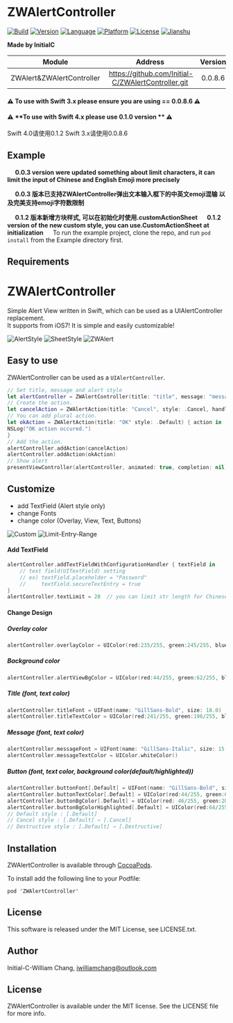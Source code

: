 # ZWAlertController

[![Build](https://img.shields.io/badge/build-passing-brightgreen.svg)](https://travis-ci.org/Initial-C/ZWAlertController)
[![Version](https://img.shields.io/cocoapods/v/ZWAlertController.svg?style=flat)](http://cocoapods.org/pods/ZWAlertController)
[![Language](http://img.shields.io/badge/language-swift-brightgreen.svg?style=flat
)](https://developer.apple.com/swift)
[![Platform](http://img.shields.io/badge/platform-ios-blue.svg?style=flat
)](https://developer.apple.com/iphone/index.action)
[![License](https://img.shields.io/cocoapods/l/ZWAlertController.svg?style=flat)](http://cocoapods.org/pods/ZWAlertController)
[![Jianshu](https://img.shields.io/badge/%E7%AE%80%E4%B9%A6-%E9%81%9B%E7%8B%97%E7%9A%84%E7%8C%AB-orange.svg)](http://www.jianshu.com/u/96e1fcfe5d75)

**Made by InitialC**

 Module | Address | Version | Date | Author
:------:|:-------:|:-------:|:----:|:-----:|
ZWAlert&ZWAlertController |  https://github.com/Initial-C/ZWAlertController.git | 0.0.8.6 | 2017.11 | Initial-C

#### ⚠️ **To use with Swift 3.x please ensure you are using == 0.0.8.6** ⚠️ 
#### ⚠️ **To use with Swift 4.x please use 0.1.0 version ** ⚠️ 
Swift 4.0请使用0.1.2
Swift 3.x请使用0.0.8.6
## Example
&emsp; __0.0.3 version were updated something about limit characters, it can limit the input of Chinese and English Emoji more precisely__

&emsp; __0.0.3 版本已支持ZWAlertController弹出文本输入框下的中英文emoji混输 以及完美支持emoji字符数限制__

&emsp; __0.1.2 版本新增方块样式, 可以在初始化时使用.customActionSheet__
&emsp; __0.1.2 version of the new custom style, you can use.CustomActionSheet at initialization__
&emsp; To run the example project, clone the repo, and run `pod install` from the Example directory first.

## Requirements
# ZWAlertController

Simple Alert View written in Swift, which can be used as a UIAlertController replacement.  
It supports from iOS7! It is simple and easily customizable!

![AlertStyle](https://github.com/Initial-C/ZWAlertController/blob/master/Show/Alert.gif) 
![SheetStyle](https://github.com/Initial-C/ZWAlertController/blob/master/Show/AlertSheet.gif)
![ZWAlert](https://github.com/Initial-C/ZWAlertController/blob/master/Show/ZWAlert.gif)

## Easy to use
ZWAlertController can be used as a `UIAlertController`.
```swift
// Set title, message and alert style
let alertController = ZWAlertController(title: "title", message: "message", preferredStyle: .Alert)
// Create the action.
let cancelAction = ZWAlertAction(title: "Cancel", style: .Cancel, handler: nil)
// You can add plural action.
let okAction = ZWAlertAction(title: "OK" style: .Default) { action in
NSLog("OK action occured.")
}
// Add the action.
alertController.addAction(cancelAction)
alertController.addAction(okAction)
// Show alert
presentViewController(alertController, animated: true, completion: nil)
```

## Customize

* add TextField (Alert style only)
* change Fonts
* change color (Overlay, View, Text, Buttons)

![Custom](https://github.com/Initial-C/ZWAlertController/blob/master/Show/Custom.gif)
![Limit-Entry-Range](https://github.com/Initial-C/ZWAlertController/blob/master/Show/Limit-Entry-Range.gif)

#### Add TextField
```swift
alertController.addTextFieldWithConfigurationHandler { textField in
    // text field(UITextField) setting
    // ex) textField.placeholder = "Password"
    //     textField.secureTextEntry = true
}
alertController.textLimit = 20  // you can limit str length for Chinese or English character, base for English character range
```

#### Change Design
##### Overlay color
```swift
alertController.overlayColor = UIColor(red:235/255, green:245/255, blue:255/255, alpha:0.7)
```
##### Background color
```swift
alertController.alertViewBgColor = UIColor(red:44/255, green:62/255, blue:80/255, alpha:1)
```
##### Title (font, text color)
```swift
alertController.titleFont = UIFont(name: "GillSans-Bold", size: 18.0)
alertController.titleTextColor = UIColor(red:241/255, green:196/255, blue:15/255, alpha:1)
```
##### Message (font, text color)
```swift
alertController.messageFont = UIFont(name: "GillSans-Italic", size: 15.0)
alertController.messageTextColor = UIColor.whiteColor()
```
##### Button (font, text color, background color(default/highlighted))

```swift
alertController.buttonFont[.Default] = UIFont(name: "GillSans-Bold", size: 16.0)
alertController.buttonTextColor[.Default] = UIColor(red:44/255, green:62/255, blue:80/255, alpha:1)
alertController.buttonBgColor[.Default] = UIColor(red: 46/255, green:204/255, blue:113/255, alpha:1)
alertController.buttonBgColorHighlighted[.Default] = UIColor(red:64/255, green:212/255, blue:126/255, alpha:1)
// Default style : [.Default]
// Cancel style : [.Default] → [.Cancel]
// Destructive style : [.Default] → [.Destructive]
``` 

## Installation
ZWAlertController is available through [CocoaPods](http://cocoapods.org).

To install add the following line to your Podfile:
```
pod 'ZWAlertController'
```

## License
This software is released under the MIT License, see LICENSE.txt.

## Author

Initial-C-William Chang, iwilliamchang@outlook.com

## License

ZWAlertController is available under the MIT license. See the LICENSE file for more info.


